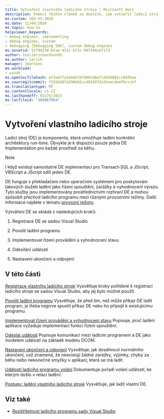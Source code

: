 ```yaml
---
title: Vytvoření vlastního ladicího stroje | Microsoft Docs
description: Pomocí těchto článků se dozvíte, jak vytvořit ladicí stroj, který umožňuje ladit konkrétní architektury run-time.
ms.custom: SEO-VS-2020
ms.date: 11/04/2016
ms.topic: how-to
helpviewer_keywords:
- debug engines, implementing
- debug engines, custom
- debugging [Debugging SDK], custom debug engines
ms.assetid: 52794238-6fae-451c-bf1c-99f344c6f173
author: leslierichardson95
ms.author: lerich
manager: jmartens
ms.workload:
- vssdk
ms.openlocfilehash: ef2a477a3a5027d7989c88a71d42b091cc69fbae
ms.sourcegitcommit: f2916d8fd296b92cc402597d1d1eecda4f6cccbf
ms.translationtype: MT
ms.contentlocale: cs-CZ
ms.lasthandoff: 03/25/2021
ms.locfileid: "105067954"
---
```

# <a name="create-a-custom-debug-engine"></a>Vytvoření vlastního ladicího stroje
Ladicí stroj (DE) je komponenta, která umožňuje ladění konkrétní architektury run-time. Obvykle je k dispozici pouze jedna DE Implementation pro každé prostředí za běhu.

> [!NOTE]
> I když existují samostatné DE implementací pro Transact-SQL a JScript, VBScript a JScript sdílí jeden DE.

 DE funguje s překladačem nebo operačním systémem pro poskytování takových služeb ladění jako řízení spouštění, zarážky a vyhodnocení výrazu. Tyto služby jsou implementovány prostřednictvím rozhraní DE a mohou způsobit přechod ladicího programu mezi různými provozními režimy. Další informace najdete v tématu [provozní režimy](../../extensibility/debugger/operational-modes.md).

 Vytváření DE se skládá z následujících kroků:

1. Registrace DE se sadou Visual Studio

2. Povolit ladění programu

3. Implementovat řízení provádění a vyhodnocení stavu

4. Odesílání událostí

5. Nastavení ukončení a odpojení

## <a name="in-this-section"></a>V této části
 [Registrace vlastního ladicího stroje](../../extensibility/debugger/registering-a-custom-debug-engine.md) Vysvětluje kroky potřebné k registraci ladicího stroje se sadou Visual Studio, aby jej bylo možné použít.

 [Povolit ladění programu](../../extensibility/debugger/enabling-a-program-to-be-debugged.md) Vysvětluje, že před tím, než může příkaz DE ladit program, je třeba nejprve spustit příkaz DE nebo ho připojit k existujícímu programu.

 [Implementovat řízení provádění a vyhodnocení stavu](../../extensibility/debugger/execution-control-and-state-evaluation.md) Popisuje, proč ladění aplikace vyžaduje implementaci funkcí řízení spouštění.

 [Odeslat události](../../extensibility/debugger/sending-events.md) Popisuje komunikaci mezi ladicím programem a DE jako modelem události na základě modelu DCOM.

 [Nastavení ukončení a odpojení](../../extensibility/debugger/termination-and-detaching.md) Vysvětluje, jak dosáhnout normálního ukončení, což znamená, že neexistují žádné zarážky, výjimky, chyby za běhu nebo nekonečné smyčky v aplikaci, která se má ladit.

 [Události ladicího programu volání](../../extensibility/debugger/calling-debugger-events.md) Dokumentuje pořadí volání událostí, ke kterým došlo v relaci ladění.

 [Postupy: ladění vlastního ladicího stroje](../../extensibility/debugger/how-to-debug-a-custom-debug-engine.md) Vysvětluje, jak ladit vlastní DE.

## <a name="see-also"></a>Viz také
- [Rozšiřitelnost ladicího programu sady Visual Studio](../../extensibility/debugger/visual-studio-debugger-extensibility.md)
